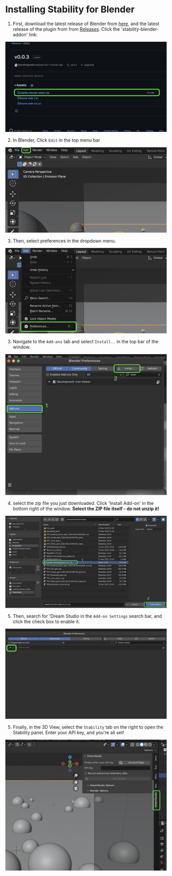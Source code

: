 # Installing Stability for Blender

1. First, download the latest release of Blender from [here](https://www.blender.org/download/), and the latest release of the plugin from from [Releases](https://github.com/Stability-AI/stability-blender-addon/releases/). Click the 'stability-blender-addon' link:

![](/content/install_release.jpg)

2. In Blender, Click `Edit` in the top menu bar

![](/content/select_edit.jpg)

3. Then, select preferences in the dropdown menu.

![](/content/select_preferences.jpg)

3. Navigate to the `Add-ons` tab and select `Install..` in the top bar of the window.

![](/content/select_addon_prefs.jpg)

4. select the zip file you just downloaded. Click 'Install Add-on' in the bottom right of the window. **Select the ZIP file itself - do not unzip it!**

![](/content/install_addon.jpg)

5. Then, search for 'Dream Studio in the `Add-on Settings` search bar, and click the check box to enable it.

![](/content/enable_addon.jpg)

5. Finally, in the 3D View, select the `Stability` tab on the right to open the Stability panel. Enter your API key, and you're all set!

![](/content/select_dreamstudio.jpg)